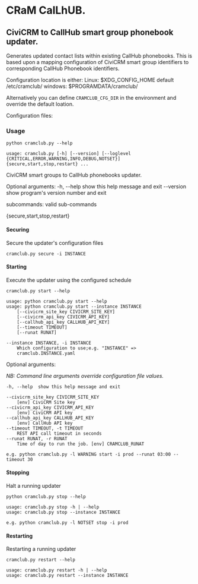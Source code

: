 # CRaM CalLhUB.

## CiviCRM to CallHub smart group phonebook updater.

Generates updated contact lists within existing CallHub phonebooks.
This is based upon a mapping configuration of CiviCRM smart group identifiers
to corresponding CallHub Phonebook identifiers.

Configuration location is either:
Linux:  $XDG_CONFIG_HOME default /etc/cramclub/
windows: $PROGRAMDATA/cramclub/

Alternatively you can define `CRAMCLUB_CFG_DIR` in the environment and override the default loation.


Configuration files:

### Usage
	python cramclub.py --help

	usage: cramclub.py [-h] [--version] [--loglevel {CRITICAL,ERROR,WARNING,INFO,DEBUG,NOTSET}] {secure,start,stop,restart} ...

CiviCRM smart groups to CallHub phonebooks updater.

Optional arguments:
	-h, --help            show this help message and exit
	--version             show program's version number and exit

subcommands:
  valid sub-commands

  {secure,start,stop,restart}

#### Securing
Secure the updater's configuration files

	cramclub.py secure -i INSTANCE

#### Starting
Execute the updater using the configured schedule

	cramclub.py start --help
	
	usage: python cramclub.py start --help
	usage: python cramclub.py start --instance INSTANCE
		[--civicrm_site_key CIVICRM_SITE_KEY]
		[--civicrm_api_key CIVICRM_API_KEY]
		[--callhub_api_key CALLHUB_API_KEY]
		[--timeout TIMEOUT]
		[--runat RUNAT]

	--instance INSTANCE, -i INSTANCE
		Which configuration to use;e.g. "INSTANCE" =>
		cramclub.INSTANCE.yaml

Optional arguments:

*NB: Command line arguments override configuration file values.*

	-h, --help  show this help message and exit
	
	--civicrm_site_key CIVICRM_SITE_KEY
		[env] CiviCRM Site key
	--civicrm_api_key CIVICRM_API_KEY
		[env] CiviCRM API key
	--callhub_api_key CALLHUB_API_KEY
		[env] CallHub API key
	--timeout TIMEOUT, -t TIMEOUT
		REST API call timeout in seconds
	--runat RUNAT, -r RUNAT
		Time of day to run the job. [env] CRAMCLUB_RUNAT

    e.g. python cramclub.py -l WARNING start -i prod --runat 03:00 --timeout 30

#### Stopping
Halt a running updater

	python cramclub.py stop --help

	usage: cramclub.py stop -h | --help
	usage: cramclub.py stop --instance INSTANCE

    e.g. python cramclub.py -l NOTSET stop -i prod

#### Restarting
Restarting a running updater

	cramclub.py restart --help

	usage: cramclub.py restart -h | --help
	usage: cramclub.py restart --instance INSTANCE
